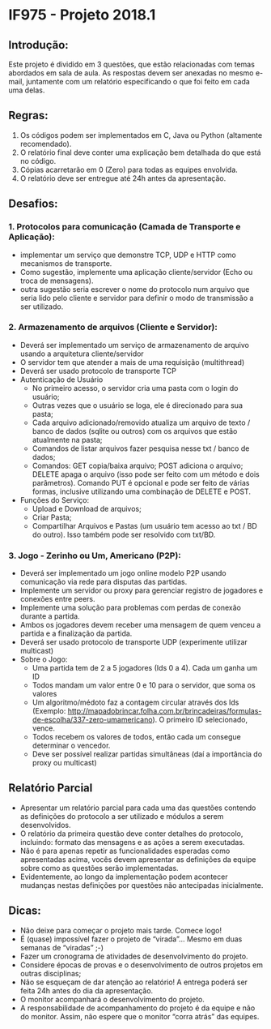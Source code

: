 # IF975 - Projeto 2018.1

## Introdução:
Este projeto é dividido em 3 questões, que estão relacionadas com temas abordados em sala de aula. As respostas devem ser anexadas no mesmo e-mail, juntamente com um relatório especificando o que foi feito em cada uma delas.

## Regras:
1. Os códigos podem ser implementados em C, Java ou Python (altamente recomendado).
2. O relatório final deve conter uma explicação bem detalhada do que está no código.
3. Cópias acarretarão em 0 (Zero) para todas as equipes envolvida.
4. O relatório deve ser entregue até 24h antes da apresentação.

## Desafios:
### 1. Protocolos para comunicação (Camada de Transporte e Aplicação):
- implementar um serviço que demonstre TCP, UDP e HTTP como mecanismos de transporte.
- Como sugestão, implemente uma aplicação cliente/servidor (Echo ou troca de mensagens).
- outra sugestão seria escrever o nome do protocolo num arquivo que seria lido pelo cliente e servidor para definir o modo de transmissão a ser utilizado.

### 2. Armazenamento de arquivos (Cliente e Servidor):
- Deverá ser implementado um serviço de armazenamento de arquivo usando a arquitetura cliente/servidor
- O servidor tem que atender a mais de uma requisição (multithread)
- Deverá ser usado protocolo de transporte TCP
- Autenticação de Usuário
  - No primeiro acesso, o servidor cria uma pasta com o login do usuário;
  - Outras vezes que o usuário se loga, ele é direcionado para sua pasta;
  - Cada arquivo adicionado/removido atualiza um arquivo de texto / banco de dados (sqlite ou outros) com os arquivos que estão atualmente na pasta;
  - Comandos de listar arquivos fazer pesquisa nesse txt / banco de dados;
  - Comandos: GET copia/baixa arquivo; POST adiciona o arquivo; DELETE apaga o arquivo (isso pode ser feito com um método e dois parâmetros). Comando PUT é opcional e pode ser feito de várias formas, inclusive utilizando uma combinação de DELETE e POST.
- Funções do Serviço:
  - Upload e Download de arquivos;
  - Criar Pasta;
  - Compartilhar Arquivos e Pastas (um usuário tem acesso ao txt / BD do outro). Isso também pode ser resolvido com txt/BD.
  
### 3. Jogo - Zerinho ou Um, Americano (P2P):
- Deverá ser implementado um jogo online modelo P2P usando comunicação via rede para disputas das partidas.
- Implemente um servidor ou proxy para gerenciar registro de jogadores e conexões entre peers.
- Implemente uma solução para problemas com perdas de conexão durante a partida.
- Ambos os jogadores devem receber uma mensagem de quem venceu a partida e a finalização da partida.
- Deverá ser usado protocolo de transporte UDP (experimente utilizar multicast)
- Sobre o Jogo:
  - Uma partida tem de 2 a 5 jogadores (Ids 0 a 4). Cada um ganha um ID
  - Todos mandam um valor entre 0 e 10 para o servidor, que soma os valores
  - Um algoritmo/médoto faz a contagem circular através dos Ids (Exemplo: http://mapadobrincar.folha.com.br/brincadeiras/formulas-de-escolha/337-zero-umamericano). O primeiro ID selecionado, vence.
  - Todos recebem os valores de todos, então cada um consegue determinar o vencedor.
  - Deve ser possível realizar partidas simultâneas (daí a importância do proxy ou multicast)

## Relatório Parcial
- Apresentar um relatório parcial para cada uma das questões contendo as definições do protocolo a ser utilizado e módulos a serem desenvolvidos.
- O relatório da primeira questão deve conter detalhes do protocolo, incluindo: formato das mensagens e as ações a serem executadas.
- Não é para apenas repetir as funcionalidades esperadas como apresentadas acima, vocês devem apresentar as definições da equipe sobre como as questões serão implementadas.
- Evidentemente, ao longo da implementação podem acontecer mudanças nestas definições por questões não antecipadas inicialmente.

## Dicas:
- Não deixe para começar o projeto mais tarde. Comece logo!
- É (quase) impossível fazer o projeto de “virada”... Mesmo em duas semanas de “viradas” ;-)
- Fazer um cronograma de atividades de desenvolvimento do projeto.
- Considere épocas de provas e o desenvolvimento de outros projetos em outras disciplinas;
- Não se esqueçam de dar atenção ao relatório! A entrega poderá ser feita 24h antes do dia da apresentação.
- O monitor acompanhará o desenvolvimento do projeto.
- A responsabilidade de acompanhamento do projeto é da equipe e não do monitor. Assim, não espere que o monitor “corra atrás” das equipes.
